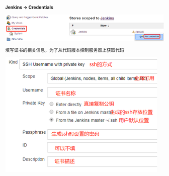 **Jenkins -&gt; Credentials**

![](../../assets/jenkins/jenkins_credentials.png)

填写证书的相关信息，为了从代码版本控制服务器上获取代码

![](../../assets/jenkins/jenkins_credentials_add.png)

